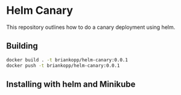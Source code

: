 # Helm Canary

This repository outlines how to do a canary deployment using helm.

## Building

```bash
docker build . -t briankopp/helm-canary:0.0.1
docker push -t briankopp/helm-canary:0.0.1
```

## Installing with helm and Minikube

```bash

```
